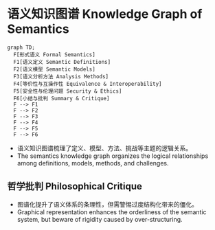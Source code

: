 # 语义知识图谱 Knowledge Graph of Semantics

```mermaid
graph TD;
  F[形式语义 Formal Semantics]
  F1[语义定义 Semantic Definitions]
  F2[语义模型 Semantic Models]
  F3[语义分析方法 Analysis Methods]
  F4[等价性与互操作性 Equivalence & Interoperability]
  F5[安全性与伦理问题 Security & Ethics]
  F6[小结与批判 Summary & Critique]
  F --> F1
  F --> F2
  F --> F3
  F --> F4
  F --> F5
  F --> F6
```

- 语义知识图谱梳理了定义、模型、方法、挑战等主题的逻辑关系。
- The semantics knowledge graph organizes the logical relationships among definitions, models, methods, and challenges.

## 哲学批判 Philosophical Critique

- 图谱化提升了语义体系的条理性，但需警惕过度结构化带来的僵化。
- Graphical representation enhances the orderliness of the semantic system, but beware of rigidity caused by over-structuring.

